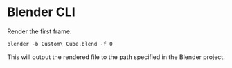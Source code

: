 # Blender CLI

Render the first frame:

	blender -b Custom\ Cube.blend -f 0

This will output the rendered file to the path specified in the Blender project.
